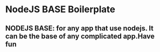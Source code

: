 NodeJS BASE Boilerplate
============
NODEJS BASE: for any app that use nodejs. It can be the base of any complicated app.Have fun
------------